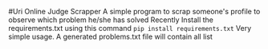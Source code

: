 #Uri Online Judge Scrapper
A simple program to scrap someone's profile to observe which problem he/she has solved Recently
Install the requirements.txt using this command `pip install requirements.txt`
Very simple usage.
A generated problems.txt file will contain all list